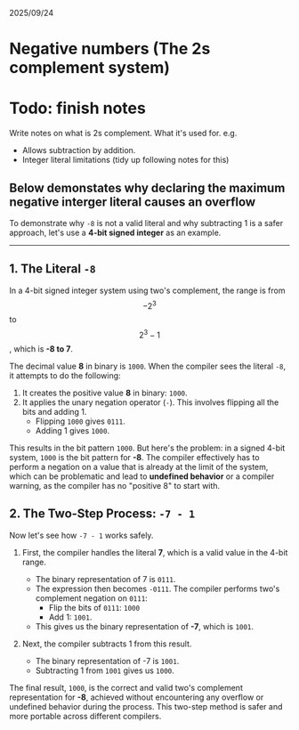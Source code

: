 2025/09/24

# Negative numbers (The 2s complement system)

# Todo: finish notes
Write notes on what is 2s complement. What it's used for.
e.g.
- Allows subtraction by addition.
- Integer literal limitations (tidy up following notes for this)


## Below demonstates why declaring the maximum negative interger literal causes an overflow
To demonstrate why `-8` is not a valid literal and why subtracting 1 is a safer approach, let's use a **4-bit signed integer** as an example.

---

## 1. The Literal `-8`

In a 4-bit signed integer system using two's complement, the range is from $$-2^3$$to$$2^3 - 1$$, which is **-8 to 7**.

The decimal value **8** in binary is `1000`. When the compiler sees the literal `-8`, it attempts to do the following:

1.  It creates the positive value **8** in binary: `1000`.
2.  It applies the unary negation operator (`-`). This involves flipping all the bits and adding 1.
    * Flipping `1000` gives `0111`.
    * Adding 1 gives `1000`.

This results in the bit pattern `1000`. But here's the problem: in a signed 4-bit system, `1000` is the bit pattern for **-8**. The compiler effectively has to perform a negation on a value that is already at the limit of the system, which can be problematic and lead to **undefined behavior** or a compiler warning, as the compiler has no "positive 8" to start with.

## 2. The Two-Step Process: `-7 - 1`

Now let's see how `-7 - 1` works safely.

1.  First, the compiler handles the literal **7**, which is a valid value in the 4-bit range.
    * The binary representation of 7 is `0111`.
    * The expression then becomes `-0111`. The compiler performs two's complement negation on `0111`:
        * Flip the bits of `0111`: `1000`
        * Add 1: `1001`.
    * This gives us the binary representation of **-7**, which is `1001`.

2.  Next, the compiler subtracts 1 from this result.
    * The binary representation of -7 is `1001`.
    * Subtracting 1 from `1001` gives us `1000`.

The final result, `1000`, is the correct and valid two's complement representation for **-8**, achieved without encountering any overflow or undefined behavior during the process. This two-step method is safer and more portable across different compilers.